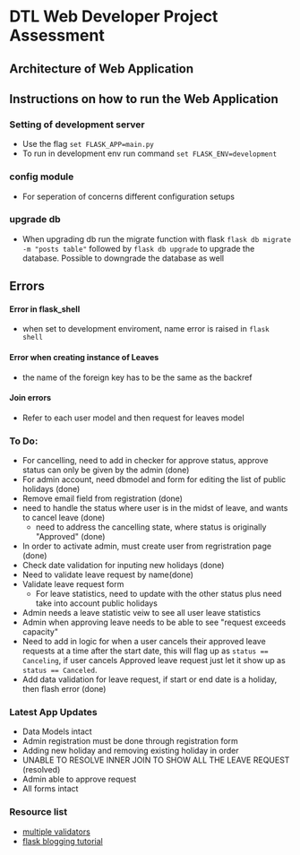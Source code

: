# DTL Web Developer Project Assessment 

## Architecture of Web Application

## Instructions on how to run the Web Application 


### Setting of development server 
- Use the flag `set FLASK_APP=main.py`
- To run in development env run command `set FLASK_ENV=development`


### config module
- For seperation of concerns different configuration setups


### upgrade db
- When upgrading db run the migrate function with flask `flask db migrate -m "posts table"` followed by `flask db upgrade` to upgrade the database. Possible to downgrade the database as well

## Errors
#### Error in flask_shell
- when set to development enviroment, name error is raised in `flask shell`

#### Error when creating instance of Leaves 
- the name of the foreign key has to be the same as the backref

#### Join errors
- Refer to each user model and then request for leaves model

### To Do:
- For cancelling, need to add in checker for approve status, approve status can only be given by the admin (done)
- For admin account, need dbmodel and form for editing the list of public holidays (done)
- Remove email field from registration (done)
- need to handle the status where user is in the midst of leave, and wants to cancel leave (done)
    - need to address the cancelling state, where status is originally "Approved" (done)
- In order to activate admin, must create user from regristration page (done)
- Check date validation for inputing new holidays (done)
- Need to validate leave request by name(done) 
- Validate leave request form 
    - For leave statistics, need to update with the other status plus need take into account public holidays 
- Admin needs a leave statistic veiw to see all user leave statistics
- Admin when approving leave needs to be able to see "request exceeds capacity"
- Need to add in logic for when a user cancels their approved leave requests at a time after the start date, this will flag up as `status == Canceling`, if user cancels Approved leave request just let it show up as  `status == Canceled`.
- Add data validation for leave request, if start or end date is a holiday, then flash error (done)


### Latest App Updates

- Data Models intact
- Admin registration must be done through registration form
- Adding new holiday and removing existing holiday in order
- UNABLE TO RESOLVE INNER JOIN TO SHOW ALL THE LEAVE REQUEST (resolved)
- Admin able to approve request
- All forms intact


### Resource list 
- [multiple validators](https://stackoverflow.com/questions/21815067/how-do-i-validate-wtforms-fields-against-one-another)
- [flask blogging tutorial](https://stackoverflow.com/questions/21815067/how-do-i-validate-wtforms-fields-against-one-another)



